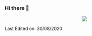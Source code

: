 ### Hi there 👋

<p align="center">
  <img src ="https://github-readme-stats.vercel.app/api?username=marblekirby&show_icons=true&count_private=true&theme=default&hide_border=true&hide=issues,contribs&include_all_commits=true">
</p>

<!--
**marblekirby/marblekirby** is a ✨ _special_ ✨ repository because its `README.md` (this file) appears on your GitHub profile.

Here are some ideas to get you started:

- 🔭 I’m currently working on ...
- 🌱 I’m currently learning ...
- 👯 I’m looking to collaborate on ...
- 🤔 I’m looking for help with ...
- 💬 Ask me about ...
- 📫 How to reach me: ...
- 😄 Pronouns: ...
- ⚡ Fun fact: ...
-->

Last Edited on: 30/08/2020
